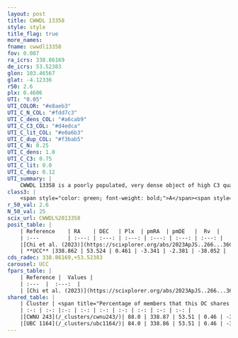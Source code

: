 ```yaml
---
layout: post
title: CWWDL 13358
style: style
title_flag: true
more_names: 
fname: cwwdl13358
fov: 0.087
ra_icrs: 338.86169
de_icrs: 53.52383
glon: 103.46567
glat: -4.12336
r50: 2.6
plx: 0.4606
UTI: "0.05"
UTI_COLOR: "#e8aeb3"
UTI_C_N_COL: "#fdd7c3"
UTI_C_dens_COL: "#a6cab9"
UTI_C_C3_COL: "#d4edca"
UTI_C_lit_COL: "#e0a6b3"
UTI_C_dup_COL: "#f3bab5"
UTI_C_N: 0.25
UTI_C_dens: 1.0
UTI_C_C3: 0.75
UTI_C_lit: 0.0
UTI_C_dup: 0.12
UTI_summary: |
    CWWDL 13358 is a poorly populated, very dense object of high C3 quality. It was recently reported in the literature.<br><br><span style="color: #99180f; font-weight: bold;">Warning: </span>This is likely a duplicate object, which shares a large percentage of members with at least one previously reported entry.
class3: |
    <span style="color: green; font-weight: bold;">A</span><span style="color: #FFC300; font-weight: bold;">B</span>
r_50_val: 2.6
N_50_val: 25
scix_url: CWWDL%2013358
posit_table: |
    | Reference    | RA    | DEC   | Plx  | pmRA  | pmDE   |  Rv  |
    | :---         | :---: | :---: | :---: | :---: | :---: | :---: |
    |[Chi et al. (2023)](https://scixplorer.org/abs/2023ApJS..266...36C) | 338.851 | 53.51 | 0.458 | -3.189 | -2.399 | -37.543 |
    | **UCC** |338.862 | 53.524 | 0.461 | -3.341 | -2.381 | -38.052 | 
cds_radec: 338.86169,+53.52383
carousel: UCC
fpars_table: |
    | Reference |  Values |
    | :---  |  :---:  |
    | [Chi et al. (2023)](https://scixplorer.org/abs/2023ApJS..266...36C) | `logAge=7.76, Z=0.12` |
shared_table: |
    | Cluster | <span title="Percentage of members that this OC shares with the ones listed">%</span>   | RA   | DEC   | Plx   | pmRA  | pmDE  | Rv | UTI |
    | :-: | :-: |:-: | :-: | :-: | :-: | :-: | :-: | :-: |
    |[CWNU 243](/_clusters/cwnu243/)| 88.0 | 338.87 | 53.51 | 0.46 | -3.35 | -2.36 | -38.05 |0.08 |
    |[UBC 1164](/_clusters/ubc1164/)| 84.0 | 338.86 | 53.51 | 0.46 | -3.35 | -2.37 | -38.05 |0.52 |
---
```

